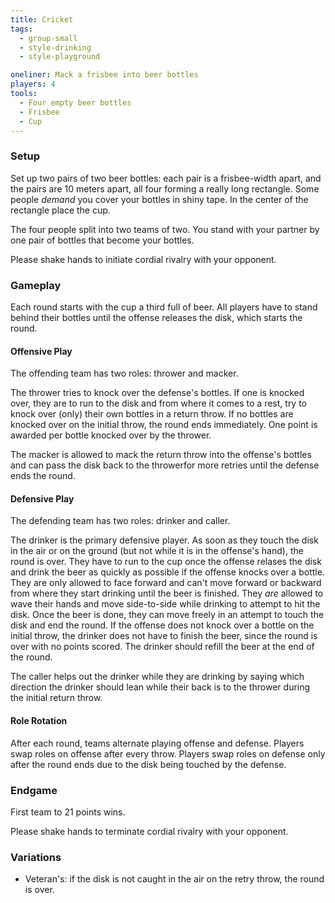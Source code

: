 ```yaml
---
title: Cricket
tags:
  - group-small
  - style-drinking
  - style-playground

oneliner: Mack a frisbee into beer bottles
players: 4
tools:
  - Four empty beer bottles
  - Frisbee
  - Cup
---
```

### Setup
Set up two pairs of two beer bottles: each pair is a frisbee-width apart, and the pairs are 10 meters apart, all four forming a really long rectangle. Some people _demand_ you cover your bottles in shiny tape. In the center of the rectangle place the cup.

The four people split into two teams of two. You stand with your partner by one pair of bottles that become your bottles.

Please shake hands to initiate cordial rivalry with your opponent.

### Gameplay
Each round starts with the cup a third full of beer. All players have to stand behind their bottles until the offense releases the disk, which starts the round.

#### Offensive Play
The offending team has two roles: thrower and macker.

The thrower tries to knock over the defense's bottles. If one is knocked over, they are to run to the disk and from where it comes to a rest, try to knock over (only) their own bottles in a return throw. If no bottles are knocked over on the initial throw, the round ends immediately. One point is awarded per bottle knocked over by the thrower.

The macker is allowed to mack the return throw into the offense's bottles and can pass the disk back to the throwerfor more retries until the defense ends the round.

#### Defensive Play
The defending team has two roles: drinker and caller.

The drinker is the primary defensive player. As soon as they touch the disk in the air or on the ground (but not while it is in the offense's hand), the round is over. They have to run to the cup once the offense relases the disk and drink the beer as quickly as possible if the offense knocks over a bottle. They are only allowed to face forward and can't move forward or backward from where they start drinking until the beer is finished. They _are_ allowed to wave their hands and move side-to-side while drinking to attempt to hit the disk. Once the beer is done, they can move freely in an attempt to touch the disk and end the round. If the offense does not knock over a bottle on the initial throw, the drinker does not have to finish the beer, since the round is over with no points scored. The drinker should refill the beer at the end of the round.

The caller helps out the drinker while they are drinking by saying which direction the drinker should lean while their back is to the thrower during the initial return throw.

#### Role Rotation
After each round, teams alternate playing offense and defense. Players swap roles on offense after every throw. Players swap roles on defense only after the round ends due to the disk being touched by the defense.

### Endgame
First team to 21 points wins.

Please shake hands to terminate cordial rivalry with your opponent.

### Variations
* Veteran's: if the disk is not caught in the air on the retry throw, the round is over.
